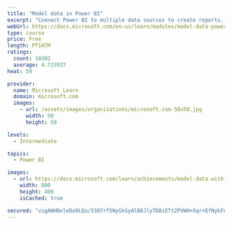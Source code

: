 ```yaml
---
title: "Model data in Power BI"
excerpt: "Connect Power BI to multiple data sources to create reports. Define the relationship between your data sources."
webUrl: https://docs.microsoft.com/en-us/learn/modules/model-data-power-bi/
type: course
price: Free
length: PT1H7M
ratings:
  count: 10302
  average: 4.723937
heat: 59

provider:
  name: Microsoft Learn
  domain: microsoft.com
  images:
    - url: /assets/images/organizations/microsoft.com-50x50.jpg
      width: 50
      height: 50

levels:
  - Intermediate

topics:
  - Power BI

images:
  - url: https://docs.microsoft.com/learn/achievements/model-data-with-power-bi-desktop-social.png
    width: 800
    height: 400
    isCached: true

secured: "vigAWHNxleDa9LQu/53O7rf5NyGkSyAlB8JlyTD8iETt2PVWH+Xqr+EfNykFnvFnoWtT3DobTO26ngj/aY/ko+kriKns4OVUABqk4ThhzKQ58b3O+rmfrXjH37eBs6HKoRf+lXP+c7FgQkXxsMa7nzZKjnOsZ2ZENy1nnMXxdpsTLEKyHM6y0AoxKwkvJNj1a1jctTaEkfVXbg/W++ybOdx3/APCfUfpQZuvEQKymLuMqgvm+5ra/EG4L5zYnjCiASw/JJyHefjJSNe6CJKNLQrYl2YFE/Lj9vr8rXvAYGySJPYm7Q2PiaTCe/j+OXcJGdBvT8/J4AHNqsRUl7YsxjZ5BKb4vfbOZNMEFzJ73b0ljYh3Kq4hBwrWI68vOgmUImuW9f+B+q4StkaTTy0T61n/RfD0t4UBp5lIwVD1EWg=;xmLnqUPz0RohssnakTHM/w=="
---
```


